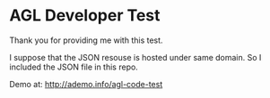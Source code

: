AGL Developer Test
======
Thank you for providing me with this test.

I suppose that the JSON resouse is hosted under same domain. So I included the JSON file in this repo.

Demo at: http://ademo.info/agl-code-test

